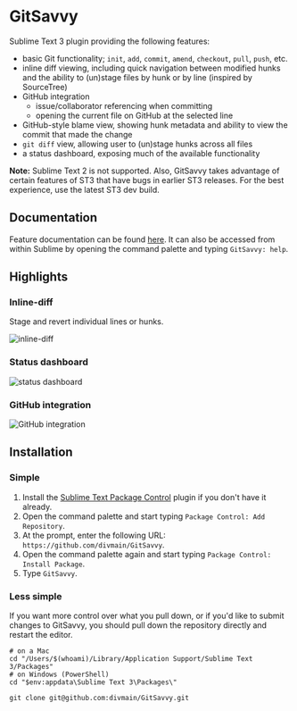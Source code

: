 # GitSavvy

Sublime Text 3 plugin providing the following features:

- basic Git functionality; `init`, `add`, `commit`, `amend`, `checkout`, `pull`, `push`, etc.
- inline diff viewing, including quick navigation between modified hunks and the ability to (un)stage files by hunk or by line (inspired by SourceTree)
- GitHub integration
    + issue/collaborator referencing when committing
    + opening the current file on GitHub at the selected line
- GitHub-style blame view, showing hunk metadata and ability to view the commit that made the change
- `git diff` view, allowing user to (un)stage hunks across all files
- a status dashboard, exposing much of the available functionality

**Note:** Sublime Text 2 is not supported.  Also, GitSavvy takes advantage of certain features of ST3 that have bugs in earlier ST3 releases.  For the best experience, use the latest ST3 dev build.


## Documentation

Feature documentation can be found [here](docs/README.md).  It can also be accessed from within Sublime by opening the command palette and typing `GitSavvy: help`.


## Highlights

### Inline-diff

Stage and revert individual lines or hunks.

![inline-diff](https://cloud.githubusercontent.com/assets/5016978/6471628/886430f8-c1a1-11e4-99e9-883837dba86f.gif)

### Status dashboard

![status dashboard](https://cloud.githubusercontent.com/assets/5016978/6471645/b115ff18-c1a1-11e4-9d2e-d3c1ceb64d51.png)

### GitHub integration

![GitHub integration](https://cloud.githubusercontent.com/assets/5016978/6471672/e36e8c00-c1a1-11e4-91a1-dd5481d57c36.png)


## Installation

### Simple

1. Install the [Sublime Text Package Control](https://packagecontrol.io/) plugin if you don't have it already.
2. Open the command palette and start typing `Package Control: Add Repository`.
2. At the prompt, enter the following URL: `https://github.com/divmain/GitSavvy`.
3. Open the command palette again and start typing `Package Control: Install Package`.
4. Type `GitSavvy`.

### Less simple

If you want more control over what you pull down, or if you'd like to submit changes to GitSavvy, you should pull down the repository directly and restart the editor.

```
# on a Mac
cd "/Users/$(whoami)/Library/Application Support/Sublime Text 3/Packages"
# on Windows (PowerShell)
cd "$env:appdata\Sublime Text 3\Packages\"

git clone git@github.com:divmain/GitSavvy.git
```
